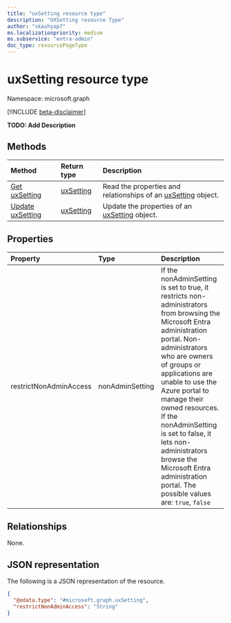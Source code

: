 ```yaml
---
title: "uxSetting resource type"
description: "UXSetting resource Type"
author: "skashyap7"
ms.localizationpriority: medium
ms.subservice: "entra-admin"
doc_type: resourcePageType
---
```


# uxSetting resource type

Namespace: microsoft.graph

[!INCLUDE [beta-disclaimer](../../includes/beta-disclaimer.md)]

**TODO: Add Description**

## Methods
|Method|Return type|Description|
|:---|:---|:---|
|[Get uxSetting](../api/uxsetting-get.md)|[uxSetting](../resources/uxsetting.md)|Read the properties and relationships of an [uxSetting](../resources/uxsetting.md) object.|
|[Update uxSetting](../api/uxsetting-update.md)|[uxSetting](../resources/uxsetting.md)|Update the properties of an [uxSetting](../resources/uxsetting.md) object.|

## Properties
|Property|Type|Description|
|:---|:---|:---|
|restrictNonAdminAccess|nonAdminSetting|If the nonAdminSetting is set to true, it restricts non-administrators from browsing the Microsoft Entra administration portal. Non-administrators who are owners of groups or applications are unable to use the Azure portal to manage their owned resources. If the nonAdminSetting is set to false, it lets non-administrators browse the Microsoft Entra administration portal. The possible values are: `true`, `false`|

## Relationships
None.

## JSON representation
The following is a JSON representation of the resource.
<!-- {
  "blockType": "resource",
  "keyProperty": "id",
  "@odata.type": "microsoft.graph.uxSetting",
  "openType": false
}
-->
``` json
{
  "@odata.type": "#microsoft.graph.uxSetting",
  "restrictNonAdminAccess": "String"
}
```

